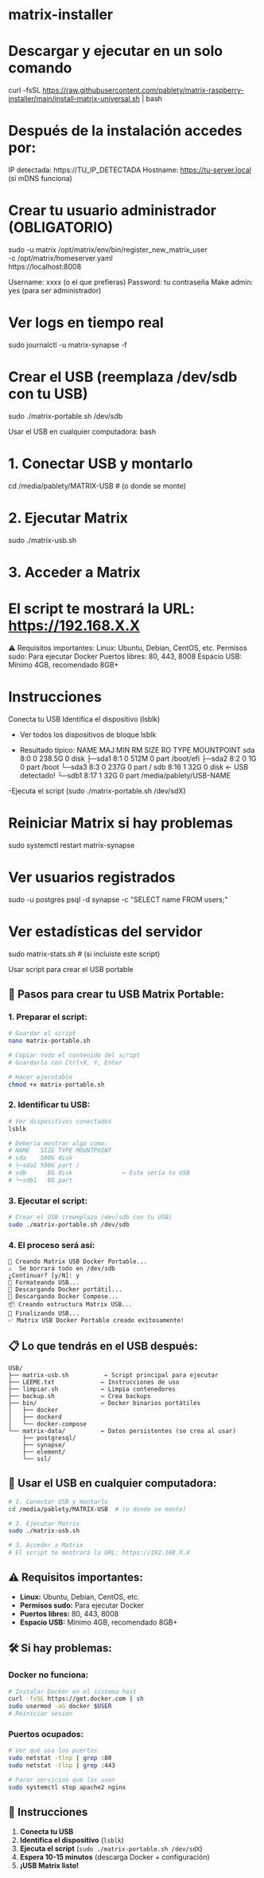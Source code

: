 # matrix-installer
# Descargar y ejecutar en un solo comando
curl -fsSL https://raw.githubusercontent.com/pablety/matrix-raspberry-installer/main/install-matrix-universal.sh | bash
# Después de la instalación accedes por:
IP detectada: https://TU_IP_DETECTADA
Hostname: https://tu-server.local (si mDNS funciona)
# Crear tu usuario administrador (OBLIGATORIO)
sudo -u matrix /opt/matrix/env/bin/register_new_matrix_user \
    -c /opt/matrix/homeserver.yaml \
    https://localhost:8008

Username: xxxx (o el que prefieras)
Password: tu contraseña
Make admin: yes (para ser administrador)

# Ver logs en tiempo real
sudo journalctl -u matrix-synapse -f

# Crear el USB (reemplaza /dev/sdb con tu USB)
sudo ./matrix-portable.sh /dev/sdb

Usar el USB en cualquier computadora:
bash
# 1. Conectar USB y montarlo
cd /media/pablety/MATRIX-USB  # (o donde se monte)

# 2. Ejecutar Matrix
sudo ./matrix-usb.sh

# 3. Acceder a Matrix
# El script te mostrará la URL: https://192.168.X.X

⚠️ Requisitos importantes:
Linux: Ubuntu, Debian, CentOS, etc.
Permisos sudo: Para ejecutar Docker
Puertos libres: 80, 443, 8008
Espacio USB: Mínimo 4GB, recomendado 8GB+

# Instrucciones
Conecta tu USB
Identifica el dispositivo (lsblk)
- Ver todos los dispositivos de bloque
lsblk

- Resultado típico:
NAME   MAJ:MIN RM   SIZE RO TYPE MOUNTPOINT
sda      8:0    0 238.5G  0 disk 
├─sda1   8:1    0   512M  0 part /boot/efi
├─sda2   8:2    0     1G  0 part /boot
└─sda3   8:3    0   237G  0 part /
sdb      8:16   1    32G  0 disk           ← USB detectado!
└─sdb1   8:17   1    32G  0 part /media/pablety/USB-NAME


-Ejecuta el script (sudo ./matrix-portable.sh /dev/sdX)



# Reiniciar Matrix si hay problemas
sudo systemctl restart matrix-synapse

# Ver usuarios registrados
sudo -u postgres psql -d synapse -c "SELECT name FROM users;"

# Ver estadísticas del servidor
sudo matrix-stats.sh  # (si incluiste este script)


Usar script para crear el USB portable

## 🚀 Pasos para crear tu USB Matrix Portable:

### 1. **Preparar el script:**
```bash
# Guardar el script
nano matrix-portable.sh

# Copiar todo el contenido del script
# Guardarlo con Ctrl+X, Y, Enter

# Hacer ejecutable
chmod +x matrix-portable.sh
```

### 2. **Identificar tu USB:**
```bash
# Ver dispositivos conectados
lsblk

# Debería mostrar algo como:
# NAME   SIZE TYPE MOUNTPOINT
# sda    500G disk 
# ├─sda1 500G part /
# sdb      8G disk              ← Este sería tu USB
# └─sdb1   8G part 
```

### 3. **Ejecutar el script:**
```bash
# Crear el USB (reemplaza /dev/sdb con tu USB)
sudo ./matrix-portable.sh /dev/sdb
```

### 4. **El proceso será así:**
```
🔧 Creando Matrix USB Docker Portable...
⚠️  Se borrará todo en /dev/sdb
¿Continuar? [y/N]: y
💾 Formateando USB...
🐳 Descargando Docker portátil...
🔧 Descargando Docker Compose...
📦 Creando estructura Matrix USB...
🔧 Finalizando USB...
✅ Matrix USB Docker Portable creado exitosamente!
```

## 📋 Lo que tendrás en el USB después:

```
USB/
├── matrix-usb.sh          ← Script principal para ejecutar
├── LEEME.txt             ← Instrucciones de uso
├── limpiar.sh            ← Limpia contenedores
├── backup.sh             ← Crea backups
├── bin/                  ← Docker binarios portátiles
│   ├── docker
│   ├── dockerd
│   └── docker-compose
└── matrix-data/          ← Datos persistentes (se crea al usar)
    ├── postgresql/
    ├── synapse/
    ├── element/
    └── ssl/
```

## 🔌 Usar el USB en cualquier computadora:

```bash
# 1. Conectar USB y montarlo
cd /media/pablety/MATRIX-USB  # (o donde se monte)

# 2. Ejecutar Matrix
sudo ./matrix-usb.sh

# 3. Acceder a Matrix
# El script te mostrará la URL: https://192.168.X.X
```

## ⚠️ Requisitos importantes:

- **Linux:** Ubuntu, Debian, CentOS, etc.
- **Permisos sudo:** Para ejecutar Docker
- **Puertos libres:** 80, 443, 8008
- **Espacio USB:** Mínimo 4GB, recomendado 8GB+

## 🛠️ Si hay problemas:

### Docker no funciona:
```bash
# Instalar Docker en el sistema host
curl -fsSL https://get.docker.com | sh
sudo usermod -aG docker $USER
# Reiniciar sesión
```

### Puertos ocupados:
```bash
# Ver qué usa los puertos
sudo netstat -tlnp | grep :80
sudo netstat -tlnp | grep :443

# Parar servicios que los usen
sudo systemctl stop apache2 nginx
```

## 🎯 **Instrucciones**

1. **Conecta tu USB**
2. **Identifica el dispositivo** (`lsblk`)
3. **Ejecuta el script** (`sudo ./matrix-portable.sh /dev/sdX`)
4. **Espera 10-15 minutos** (descarga Docker + configuración)
5. **¡USB Matrix listo!**

